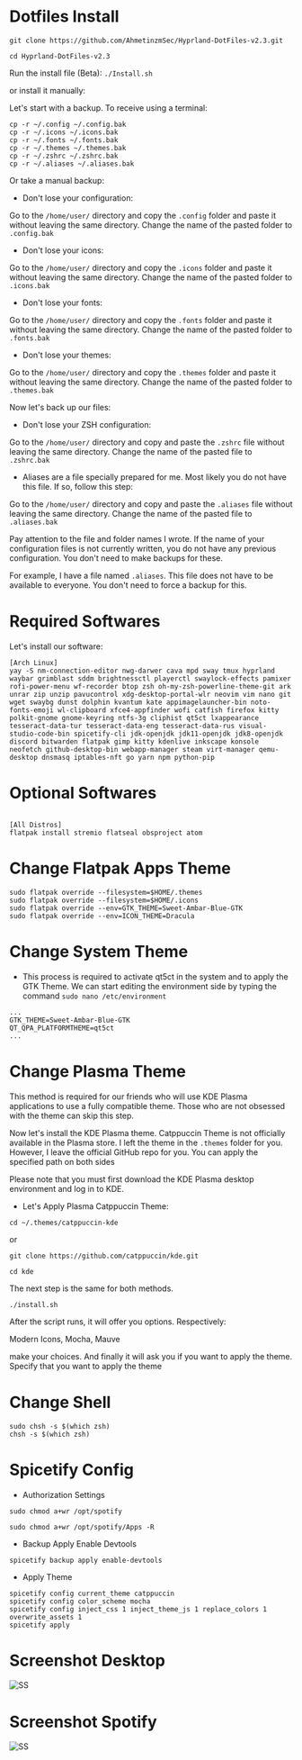 # Dotfiles Install

```
git clone https://github.com/AhmetinzmSec/Hyprland-DotFiles-v2.3.git
```

```cd Hyprland-DotFiles-v2.3```

Run the install file (Beta): `./Install.sh`

or install it manually:


Let's start with a backup. To receive using a terminal:

```
cp -r ~/.config ~/.config.bak
cp -r ~/.icons ~/.icons.bak
cp -r ~/.fonts ~/.fonts.bak
cp -r ~/.themes ~/.themes.bak
cp -r ~/.zshrc ~/.zshrc.bak
cp -r ~/.aliases ~/.aliases.bak
```

Or take a manual backup:


- Don't lose your configuration:

Go to the `/home/user/` directory and copy the `.config` folder and paste it without leaving the same directory. Change the name of the pasted folder to `.config.bak`


- Don't lose your icons:

Go to the `/home/user/` directory and copy the `.icons` folder and paste it without leaving the same directory. Change the name of the pasted folder to `.icons.bak`


- Don't lose your fonts:

Go to the `/home/user/` directory and copy the `.fonts` folder and paste it without leaving the same directory. Change the name of the pasted folder to `.fonts.bak`


- Don't lose your themes:

Go to the `/home/user/` directory and copy the `.themes` folder and paste it without leaving the same directory. Change the name of the pasted folder to `.themes.bak`


Now let's back up our files:


- Don't lose your ZSH configuration:

Go to the `/home/user/` directory and copy and paste the `.zshrc` file without leaving the same directory. Change the name of the pasted file to `.zshrc.bak`


- Aliases are a file specially prepared for me. Most likely you do not have this file. If so, follow this step:

Go to the `/home/user/` directory and copy and paste the `.aliases` file without leaving the same directory. Change the name of the pasted file to `.aliases.bak`


Pay attention to the file and folder names I wrote. If the name of your configuration files is not currently written, you do not have any previous configuration. You don't need to make backups for these.

For example, I have a file named `.aliases`. This file does not have to be available to everyone. You don't need to force a backup for this.


# Required Softwares

Let's install our software:

```
[Arch Linux]
yay -S nm-connection-editor nwg-darwer cava mpd sway tmux hyprland waybar grimblast sddm brightnessctl playerctl swaylock-effects pamixer rofi-power-menu wf-recorder btop zsh oh-my-zsh-powerline-theme-git ark unrar zip unzip pavucontrol xdg-desktop-portal-wlr neovim vim nano git wget swaybg dunst dolphin kvantum kate appimagelauncher-bin noto-fonts-emoji wl-clipboard xfce4-appfinder wofi catfish firefox kitty polkit-gnome gnome-keyring ntfs-3g cliphist qt5ct lxappearance tesseract-data-tur tesseract-data-eng tesseract-data-rus visual-studio-code-bin spicetify-cli jdk-openjdk jdk11-openjdk jdk8-openjdk discord bitwarden flatpak gimp kitty kdenlive inkscape konsole neofetch github-desktop-bin webapp-manager steam virt-manager qemu-desktop dnsmasq iptables-nft go yarn npm python-pip
```

# Optional Softwares

```

[All Distros]
flatpak install stremio flatseal obsproject atom
```

# Change Flatpak Apps Theme

```
sudo flatpak override --filesystem=$HOME/.themes
sudo flatpak override --filesystem=$HOME/.icons
sudo flatpak override --env=GTK_THEME=Sweet-Ambar-Blue-GTK
sudo flatpak override --env=ICON_THEME=Dracula
```

# Change System Theme

- This process is required to activate qt5ct in the system and to apply the GTK Theme. We can start editing the environment side by typing the command `sudo nano /etc/environment`

```
...
GTK_THEME=Sweet-Ambar-Blue-GTK
QT_QPA_PLATFORMTHEME=qt5ct
...
```

# Change Plasma Theme

This method is required for our friends who will use KDE Plasma applications to use a fully compatible theme. Those who are not obsessed with the theme can skip this step.

Now let's install the KDE Plasma theme. Catppuccin Theme is not officially available in the Plasma store. I left the theme in the `.themes` folder for you. However, I leave the official GitHub repo for you. You can apply the specified path on both sides

Please note that you must first download the KDE Plasma desktop environment and log in to KDE.

- Let's Apply Plasma Catppuccin Theme:

```
cd ~/.themes/catppuccin-kde
```

or

```
git clone https://github.com/catppuccin/kde.git

cd kde
```

The next step is the same for both methods.

```./install.sh```

After the script runs, it will offer you options. Respectively:

Modern Icons,
Mocha,
Mauve

make your choices. And finally it will ask you if you want to apply the theme. Specify that you want to apply the theme


# Change Shell

```
sudo chsh -s $(which zsh)
chsh -s $(which zsh)
```


# Spicetify Config

- Authorization Settings

```
sudo chmod a+wr /opt/spotify

sudo chmod a+wr /opt/spotify/Apps -R
```

- Backup Apply Enable Devtools

```
spicetify backup apply enable-devtools
```

- Apply Theme

```
spicetify config current_theme catppuccin
spicetify config color_scheme mocha
spicetify config inject_css 1 inject_theme_js 1 replace_colors 1 overwrite_assets 1
spicetify apply
```

# Screenshot Desktop

![SS](SS.png)

# Screenshot Spotify

![SS](Spotify.png)
